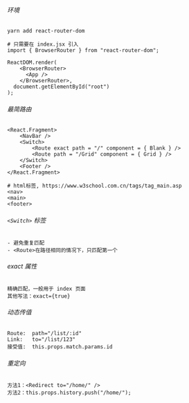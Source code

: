 ###### 环境

```
yarn add react-router-dom

# 只需要在 index.jsx 引入
import { BrowserRouter } from "react-router-dom";

ReactDOM.render(
    <BrowserRouter>
      <App />
    </BrowserRouter>,
  document.getElementById("root")
);
```

######  最简路由

```
<React.Fragment>
    <NavBar />
    <Switch>
        <Route exact path = "/" component = { Blank } />
        <Route path = "/Grid" component = { Grid } />
    </Switch>
    <Footer />
</React.Fragment>

# html标签, https://www.w3school.com.cn/tags/tag_main.asp
<nav>
<main>
<footer>
```

###### `<Switch>` 标签

```
- 避免重复匹配
- <Route>在路径相同的情况下，只匹配第一个
```

###### exact 属性

```
精确匹配，一般用于 index 页面
其他写法：exact={true}
```

###### 动态传值

```
Route:	path="/list/:id"
Link:	to="/list/123"
接受值:  this.props.match.params.id
```

###### 重定向

```
方法1：<Redirect to="/home/" />
方法2：this.props.history.push("/home/");  
```

